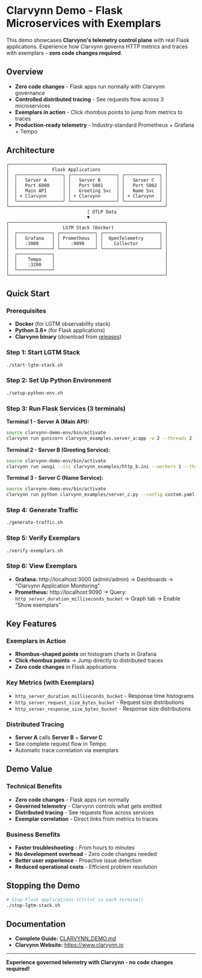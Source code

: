 # Clarvynn Demo - Flask Microservices with Exemplars

This demo showcases **Clarvynn's telemetry control plane** with real Flask applications. Experience how Clarvynn governs HTTP metrics and traces with exemplars - **zero code changes required**.

## Overview

- **Zero code changes** - Flask apps run normally with Clarvynn governance
- **Controlled distributed tracing** - See requests flow across 3 microservices
- **Exemplars in action** - Click rhombus points to jump from metrics to traces
- **Production-ready telemetry** - Industry-standard Prometheus + Grafana + Tempo

## Architecture

```
┌──────────────────────────────────────────────────────────┐
│                Flask Applications                        │
│  ┌─────────────────┐ ┌─────────────────┐ ┌─────────────┐ │
│  │   Server A      │ │   Server B      │ │   Server C  │ │
│  │   Port 6000     │ │   Port 5001     │ │   Port 5002 │ │
│  │   Main API      │ │   Greeting Svc  │ │   Name Svc  │ │
│  │ + Clarvynn      │ │ + Clarvynn      │ │ + Clarvynn  │ │
│  └─────────────────┘ └─────────────────┘ └─────────────┘ │
└──────────────────────────────────────────────────────────┘
                              │ OTLP Data
                              ▼
┌──────────────────────────────────────────────────────────┐
│                    LGTM Stack (Docker)                   │
│  ┌─────────────┐ ┌─────────────┐ ┌─────────────────────┐ │
│  │   Grafana   │ │ Prometheus  │ │  OpenTelemetry      │ │
│  │   :3000     │ │    :9090    │ │    Collector        │ │
│  └─────────────┘ └─────────────┘ └─────────────────────┘ │
│  ┌─────────────┐                                         │
│  │    Tempo    │                                         │
│  │    :3200    │                                         │
│  └─────────────┘                                         │
└──────────────────────────────────────────────────────────┘
```

## Quick Start

### Prerequisites
- **Docker** (for LGTM observability stack)
- **Python 3.8+** (for Flask applications)
- **Clarvynn binary** (download from [releases](https://github.com/clarvynn/clarvynn/releases))

### Step 1: Start LGTM Stack
```bash
./start-lgtm-stack.sh
```

### Step 2: Set Up Python Environment
```bash
./setup-python-env.sh
```

### Step 3: Run Flask Services (3 terminals)

**Terminal 1 - Server A (Main API):**
```bash
source clarvynn-demo-env/bin/activate
clarvynn run gunicorn clarvynn_examples.server_a:app -w 2 --threads 2 -b 127.0.0.1:6000 --config custom.yaml --profile server-a-prod
```

**Terminal 2 - Server B (Greeting Service):**
```bash
source clarvynn-demo-env/bin/activate
clarvynn run uwsgi --ini clarvynn_examples/http_b.ini --workers 1 --threads 1 --config custom.yaml --profile server-b-prod
```

**Terminal 3 - Server C (Name Service):**
```bash
source clarvynn-demo-env/bin/activate
clarvynn run python clarvynn_examples/server_c.py --config custom.yaml --profile server-c-prod
```

### Step 4: Generate Traffic
```bash
./generate-traffic.sh
```

### Step 5: Verify Exemplars
```bash
./verify-exemplars.sh
```

### Step 6: View Exemplars
- **Grafana:** http://localhost:3000 (admin/admin) → Dashboards → "Clarvynn Application Monitoring"
- **Prometheus:** http://localhost:9090 → Query: `http_server_duration_milliseconds_bucket` → Graph tab → Enable "Show exemplars"

## Key Features

### Exemplars in Action
- **Rhombus-shaped points** on histogram charts in Grafana
- **Click rhombus points** → Jump directly to distributed traces
- **Zero code changes** in Flask applications

### Key Metrics (with Exemplars)
- `http_server_duration_milliseconds_bucket` - Response time histograms
- `http_server_request_size_bytes_bucket` - Request size distributions
- `http_server_response_size_bytes_bucket` - Response size distributions

### Distributed Tracing
- **Server A** calls **Server B** + **Server C**
- See complete request flow in Tempo
- Automatic trace correlation via exemplars

## Demo Value

### Technical Benefits
- **Zero code changes** - Flask apps run normally
- **Governed telemetry** - Clarvynn controls what gets emitted
- **Distributed tracing** - See requests flow across services
- **Exemplar correlation** - Direct links from metrics to traces

### Business Benefits
- **Faster troubleshooting** - From hours to minutes
- **No development overhead** - Zero code changes needed
- **Better user experience** - Proactive issue detection
- **Reduced operational costs** - Efficient problem resolution

## Stopping the Demo

```bash
# Stop Flask applications (Ctrl+C in each terminal)
./stop-lgtm-stack.sh
```

## Documentation

- **Complete Guide:** [CLARVYNN_DEMO.md](CLARVYNN_DEMO.md)
- **Clarvynn Website:** https://www.clarvynn.io

---

**Experience governed telemetry with Clarvynn - no code changes required!**
